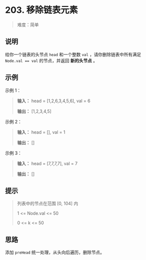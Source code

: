 # 203. 移除链表元素

> 难度：简单

## 说明

给你一个链表的头节点 `head` 和一个整数 `val` ，请你删除链表中所有满足 `Node.val == val` 的节点，并返回 **新的头节点** 。

## 示例

示例 1：

> **输入：** head = [1,2,6,3,4,5,6], val = 6
> 
> **输出：** [1,2,3,4,5]

示例 2：

> **输入：** head = [], val = 1
> 
> **输出：** []

示例 3：

> **输入：** head = [7,7,7,7], val = 7
> 
> **输出：** []

## 提示

> 列表中的节点在范围 [0, 104] 内
> 
> 1 <= Node.val <= 50
> 
> 0 <= k <= 50

## 思路

添加 `preHead` 统一处理，从头向后遍历，删除节点。
